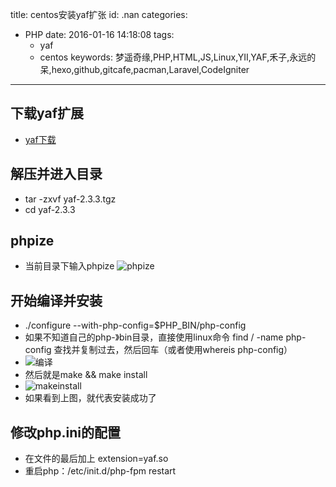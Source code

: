 title: centos安装yaf扩张
id: .nan
categories:
  - PHP
date: 2016-01-16 14:18:08
tags: 
	- yaf
	- centos
keywords: 梦遥奇缘,PHP,HTML,JS,Linux,YII,YAF,禾子,永远的呆,hexo,github,gitcafe,pacman,Laravel,CodeIgniter
---
## 下载yaf扩展
+ [yaf下载](http://pecl.php.net/package/yaf)
## 解压并进入目录
+ tar   -zxvf   yaf-2.3.3.tgz
+ cd yaf-2.3.3
## phpize
+ 当前目录下输入phpize
![phpize](https://source.shengxuezixun.com/images%2Fphpize.png)
##  开始编译并安装
+ ./configure --with-php-config=$PHP_BIN/php-config
+ 如果不知道自己的php-》bin目录，直接使用linux命令  find / -name php-config 查找并复制过去，然后回车（或者使用whereis php-config）
+ ![编译](https://source.shengxuezixun.com/images%2Fconfigure_make.png)
+ 然后就是make && make install
+ ![makeinstall](https://source.shengxuezixun.com/images%2Fmake_makeinstall.png)
+ 如果看到上图，就代表安装成功了
## 修改php.ini的配置
+ 在文件的最后加上 extension=yaf.so
+ 重启php：/etc/init.d/php-fpm restart